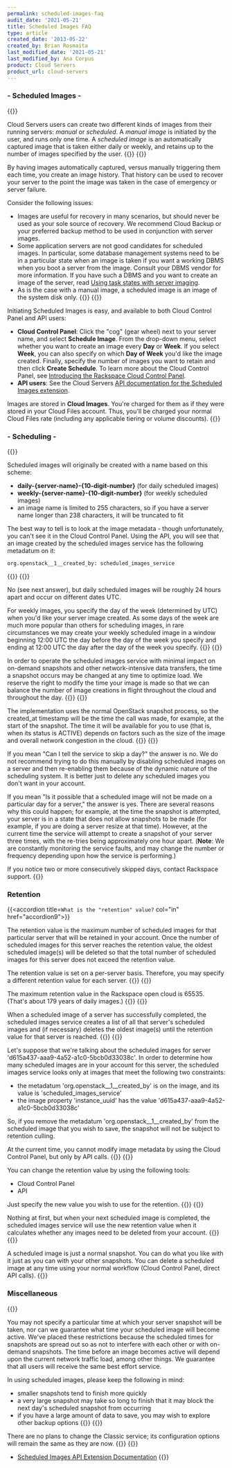 ```yaml
---
permalink: scheduled-images-faq
audit_date: '2021-05-21'
title: Scheduled Images FAQ
type: article
created_date: '2013-05-22'
created_by: Brian Rosmaita
last_modified_date: '2021-05-21'
last_modified_by: Ana Corpus
product: Cloud Servers
product_url: cloud-servers
---
```


### - Scheduled Images -


{{<accordion title="What are Scheduled Images?" col="in" href="accordion1">}}

Cloud Servers users can create two different kinds of images from their
running servers: *manual* or *scheduled*. A *manual image* is initiated
by the user, and runs only one time. A *scheduled image* is an
automatically captured image that is taken either daily or weekly, and
retains up to the number of images specified by the user.
{{</accordion>}}
{{<accordion title="Why would I use Scheduled Images?" col="in" href="accordion2">}}

By having images automatically captured, versus manually triggering them
each time, you create an image history. That history can be used to
recover your server to the point the image was taken in the case of
emergency or server failure.

Consider the following issues:

-   Images are useful for recovery in many scenarios, but should never
    be used as your sole source of recovery. We recommend Cloud Backup
    or your preferred backup method to be used in conjunction with
    server images.
-   Some application servers are not good candidates for
    scheduled images. In particular, some database management systems
    need to be in a particular state when an image is taken if you want
    a working DBMS when you boot a server from the image. Consult your
    DBMS vendor for more information. If you have such a DBMS and you
    want to create an image of the server, read [Using task states with
    server
    imaging](/support/how-to/using-task-states-with-server-imaging).
-   As is the case with a manual image, a scheduled image is an image of
    the system disk only.
{{</accordion>}}
{{<accordion title="How do I use Scheduled Images?" col="in" href="accordion3">}}

Initiating Scheduled Images is easy, and available to both Cloud Control Panel
and API users:

-   **Cloud Control Panel**: Click the "cog" (gear wheel) next to your server
    name, and select **Schedule Image**. From the drop-down menu, select whether
    you want to create an image every **Day** or **Week**.  If you
    select **Week**, you can also specify on which **Day of Week** you'd
    like the image created.  Finally, specify the number of images you
    want to retain and then click **Create Schedule**.  To learn more about
    the Cloud Control Panel, see
    [Introducing the Rackspace Cloud Control Panel](/support/how-to/introducing-the-rackspace-cloud-control-panel).
-   **API users**: See the Cloud Servers [API documentation for the
    Scheduled Images
    extension](https://docs.rackspace.com/docs/cloud-servers/v2/api-reference/svr-images-operations#enable-scheduled-images).

Images are stored in **Cloud Images**.  You're charged for them as if they were
stored in your Cloud Files account.  Thus, you'll be charged your normal Cloud
Files rate (including any applicable tiering or volume discounts).
{{</accordion>}}

### - Scheduling -

{{<accordion title="How can I tell scheduled images from snapshots I took myself when I look at my image list?" col="in" href="accordion4">}}

Scheduled images will originally be created with a name based on this
scheme:

-   **daily-{server-name}-{10-digit-number}** (for daily
    scheduled images)
-   **weekly-{server-name}-{10-digit-number}** (for weekly
    scheduled images)
-   an image name is limited to 255 characters, so if you have a server
    name longer than 238 characters, it will be truncated to fit

The best way to tell is to look at the image metadata - though
unfortunately, you can't see it in the Cloud Control Panel. Using
the API, you will see that an image
created by the scheduled images service has the following metadatum on
it:

    org.openstack__1__created_by: scheduled_images_service

{{</accordion>}}
{{<accordion title="Is there a minimum or maximum time between scheduled images?" col="in" href="accordion5">}}

No (see next answer), but daily scheduled images will be roughly 24
hours apart and occur on different dates UTC.

For weekly images, you specify the day of the week (determined by UTC)
when you'd like your server image created. As some days of the week are
much more popular than others for scheduling images, in rare
circumstances we may create your weekly scheduled image in a window
beginning 12:00 UTC the day before the day of the week you specify and
ending at 12:00 UTC the day after the day of the week you specify.
{{</accordion>}}
{{<accordion title="Will they occur on the same time each day?" col="in" href="accordion6">}}

In order to operate the scheduled images service with minimal impact on
on-demand snapshots and other network-intensive data transfers, the time
a snapshot occurs may be changed at any time to optimize load.  We
reserve the right to modify the time your image is made so that we can
balance the number of image creations in flight throughout the cloud
and throughout the day.
{{</accordion>}}
{{<accordion title="Will the image created\_at reflect the completion or start time?" col="in" href="accordion7">}}

The implementation uses the normal OpenStack snapshot process, so
the created\_at timestamp will be the time the call was made, for example, at
the start of the snapshot.  The time it will be available for you to use
(that is, when its status is ACTIVE) depends on factors such as the size
of the image and overall network congestion in the cloud.
{{</accordion>}}
{{<accordion title="Can I miss a day?" col="in" href="accordion8">}}

If you mean "Can I tell the service to skip a day?" the answer is no. We
do not recommend trying to do this manually by disabling scheduled
images on a server and then re-enabling them because of the dynamic
nature of the scheduling system. It is better just to delete any
scheduled images you don't want in your account.

If you mean "Is it possible that a scheduled image will not be made on a
particular day for a server," the answer is yes. There are several
reasons why this could happen; for example, at the time the snapshot is
attempted, your server is in a state that does not allow snapshots to be
made (for example, if you are doing a server resize at that time).
However, at the current time the service will attempt to create a
snapshot of your server three times, with the re-tries being
approximately one hour apart. (**Note**: We are constantly monitoring
the service faults, and may change the number or frequency depending
upon how the service is performing.)

If you notice two or more consecutively skipped days, contact Rackspace
support.
{{</accordion>}}

### Retention

{{<accordion title=`What is the "retention" value?` col="in" href="accordion9">}}

The retention value is the maximum number of scheduled images for that
particular server that will be retained in your account.  Once the
number of scheduled images for this server reaches the retention value,
the oldest scheduled image(s) will be deleted so that the total number
of scheduled images for this server does not exceed the retention value.

The retention value is set on a per-server basis. Therefore, you may
specify a different retention value for each server.
{{</accordion>}}
{{<accordion title="What is the maximum retention value?" col="in" href="accordion10">}}

The maximum retention value in the Rackspace open cloud is 65535.
(That's about 179 years of daily images.)
{{</accordion>}}
{{<accordion title="When does automatic deletion occur?" col="in" href="accordion11">}}

When a scheduled image of a server has successfully completed, the
scheduled images service creates a list of all that server's scheduled
images and (if necessary) deletes the oldest image(s) until the
retention value for that server is reached.
{{</accordion>}}
{{<accordion title="What if I don't want certain images automatically deleted?" col="in" href="accordion12">}}

Let's suppose that we're talking about the scheduled images for server
'd615a437-aaa9-4a52-a1c0-5bcb0d33038c'. In order to determine how many
scheduled images are in your account for this server, the scheduled
images service looks only at images that meet the following two
constraints:

-   the metadatum 'org.openstack\_\_1\_\_created\_by' is on the image,
    and its value is 'scheduled\_images\_service'
-   the image property 'instance\_uuid' has the value
    'd615a437-aaa9-4a52-a1c0-5bcb0d33038c'

So, if you remove the metadatum 'org.openstack\_\_1\_\_created\_by' from
the scheduled image that you wish to save, the snapshot will not be subject
to retention culling.

At the current time, you cannot modify image metadata by using the Cloud
Control Panel, but only by API calls.
{{</accordion>}}
{{<accordion title="How can I change the retention value on my server?" col="in" href="accordion13">}}

You can change the retention value by using the following tools:

-   Cloud Control Panel
-   API


Just specify the new value you wish to use for the retention.
{{</accordion>}}
{{<accordion title="What happens to the scheduled images in my account when I change the retention value?" col="in" href="accordion14">}}

Nothing at first, but when your next scheduled image is completed, the
scheduled images service will use the new retention value when it
calculates whether any images need to be deleted from your account.
{{</accordion>}}
{{<accordion title="What if I want to delete a scheduled image right away?" col="in" href="accordion15">}}

A scheduled image is just a normal snapshot. You can do what you like
with it just as you can with your other snapshots. You can delete a
scheduled image at any time using your normal workflow (Cloud Control Panel, direct API calls).
{{</accordion>}}

### Miscellaneous

{{<accordion title="Can I schedule when my image starts or completes?" col="in" href="accordion16">}}

You may not specify a particular time
at which your server snapshot will be taken, nor can we guarantee what
time your scheduled image will become active. We've placed these
restrictions because the scheduled times for snapshots are spread out so
as not to interfere with each other or with on-demand snapshots. The
time before an image becomes active will depend upon the current network
traffic load, among other things. We guarantee that all users will
receive the same best effort service.

In using scheduled images, please keep the following in mind:

-   smaller snapshots tend to finish more quickly
-   a very large snapshot may take so long to finish that it may block
    the next day's scheduled snapshot from occurring
-   if you have a large amount of data to save, you may wish to explore
    other backup options
{{</accordion>}}
{{<accordion title="A service similar to scheduled images exists in the Classic Rackspace Cloud. Will the Classic service stay the same, or will it change to work like scheduled images in the Rackspace Open Cloud?" col="in" href="accordion17">}}

There are no plans to change the Classic service; its configuration
options will remain the same as they are now.
{{</accordion>}}
{{<accordion title="Where can I get more information about Scheduled Images?" col="in" href="accordion18">}}

-   [Scheduled Images API Extension
    Documentation](https://docs.rackspace.com/docs/cloud-servers/v2/api-reference/svr-images-operations#enable-scheduled-images)
{{</accordion>}}
